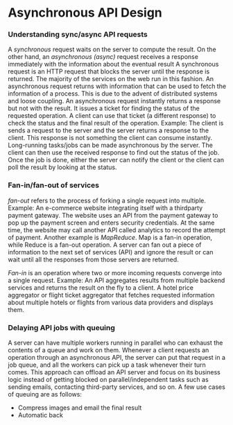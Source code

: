 # Asynchronous API Design

### Understanding sync/async API requests

A _synchronous_ request waits on the server to compute the result. On the other hand, an _asynchronous (async)_ request receives a response immediately with the information about the eventual result
A synchronous request is an HTTP request that blocks the server until the response is returned. The majority of the services on the web run in this fashion.
An asynchronous request returns with information that can be used to fetch the information of a process. This is due to the advent of distributed systems and loose coupling.
An asynchronous request instantly returns a response but not with the result. It issues a ticket for finding the status of the requested operation. A client can use that ticket (a different response) to check the status and the final result of the operation.
Example: The client is sends a request to the server and the server returns a response to the client. This response is not something the client can consume instantly. Long-running tasks/jobs can be made asynchronous by the server.
The client can then use the received response to find out the status of the job. Once the job is done, either the server can notify the client or the client can poll the result by looking at the status.

### Fan-in/fan-out of services

_fan-out_ refers to the process of forking a single request into multiple. Example: An e-commerce website integrating itself with a thirdparty payment gateway.
The website uses an API from the payment gateway to pop up the payment screen and enters security credentials. At the same time, the website may call another API called analytics to record the attempt of payment.
Another example is _MapReduce_. Map is a fan-in operation, while Reduce is a fan-out operation. A server can fan out a piece of information to the next set of services (API)
and ignore the result or can wait until all the responses from those servers are returned.

_Fan-in_ is an operation where two or more incoming requests converge into a single request. Example: An API aggregates results from multiple backend services and returns the result on the fly to a client.
A hotel price aggregator or flight ticket aggregator that fetches requested information about multiple hotels or flights from various data providers and displays them.

### Delaying API jobs with queuing

A server can have multiple workers running in parallel who can exhaust the contents of a queue and work on them. Whenever a client requests an operation through an asynchronous API,
the server can put that request in a job queue, and all the workers can pick up a task whenever their turn comes.
This approach can offload an API server and focus on its business logic instead of getting blocked on parallel/independent tasks such as sending emails, contacting third-party services, and so on.
A few use cases of queuing are as follows:

- Compress images and email the final result
- Automatic back
